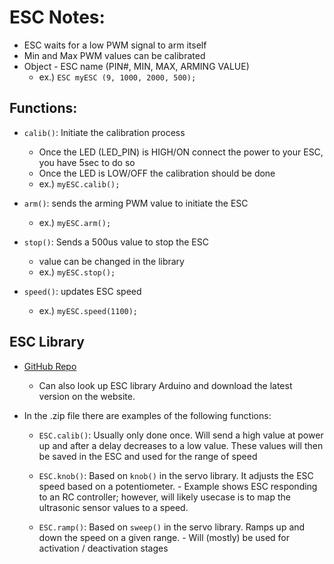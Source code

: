 # ESC Notes:
- ESC waits for a low PWM signal to arm itself
- Min and Max PWM values can be calibrated
- Object - ESC name (PIN#, MIN, MAX, ARMING VALUE)
	- ex.) `ESC myESC (9, 1000, 2000, 500);`

## Functions:
- `calib()`: Initiate the calibration process
	- Once the LED (LED_PIN) is HIGH/ON connect the power to your ESC, you have 5sec to do so
	- Once the LED is LOW/OFF the calibration should be done
	- ex.) `myESC.calib();`

- `arm()`: sends the arming PWM value to initiate the ESC
	- ex.) `myESC.arm();`

- `stop()`: Sends a 500us value to stop the ESC
	- value can be changed in the library
	- ex.) `myESC.stop();`

- `speed()`: updates ESC speed
	- ex.) `myESC.speed(1100);`

## ESC Library
- [GitHub Repo](https://github.com/RB-ENantel/RC_ESC/archive/master.zip)
	- Can also look up ESC library Arduino and download the latest version on the website.

- In the .zip file there are examples of the following functions:

	- `ESC.calib()`: Usually only done once. Will send a high value at power up and after a delay decreases to a low value. These values will then be saved in the ESC and used for the range of speed

	- `ESC.knob()`: Based on `knob()` in the servo library. It adjusts the ESC speed based on a potentiometer.
			- Example shows ESC responding to an RC controller; however, will likely usecase is to map the ultrasonic sensor values to a speed.

	- `ESC.ramp()`: Based on `sweep()` in the servo library. Ramps up and down the speed on a given range.
 			- Will (mostly) be used for activation / deactivation stages


   

